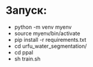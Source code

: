 # Запуск:

* python -m venv myenv
* source myenv/bin/activate
* pip install -r requirements.txt
* cd urfu_water_segmentation/
* cd ppal
* sh train.sh

